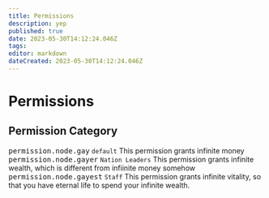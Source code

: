 ```yaml
---
title: Permissions
description: yep
published: true
date: 2023-05-30T14:12:24.046Z
tags: 
editor: markdown
dateCreated: 2023-05-30T14:12:24.046Z
---
```


# Permissions

## Permission Category
<kbd>permission.node.gay</kbd> `default` This permission grants infinite money
<kbd>permission.node.gayer</kbd> `Nation Leaders` This permission grants infinite wealth, which is different from infiinite money somehow
<kbd>permission.node.gayest</kbd> `Staff` This permission grants infinite vitality, so that you have eternal life to spend your infinite wealth.